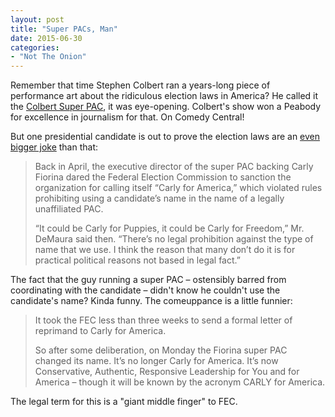 ```yaml
---
layout: post
title: "Super PACs, Man"
date: 2015-06-30
categories: 
- "Not The Onion"
---
```


Remember that time Stephen Colbert ran a years-long piece of performance art about the ridiculous election laws in America? He called it the [Colbert Super PAC][1], it was eye-opening. Colbert's show won a Peabody for excellence in journalism for that. On Comedy Central! 

But one presidential candidate is out to prove the election laws are an [even bigger joke][2] than that:

> Back in April, the executive director of the super PAC backing Carly Fiorina dared the Federal Election Commission to sanction the organization for calling itself “Carly for America,” which violated rules prohibiting using a candidate’s name in the name of a legally unaffiliated PAC.
>
> “It could be Carly for Puppies, it could be Carly for Freedom,” Mr. DeMaura said then. “There’s no legal prohibition against the type of name that we use. I think the reason that many don’t do it is for practical political reasons not based in legal fact.”

The fact that the guy running a super PAC – ostensibly barred from coordinating with the candidate – didn't know he couldn't use the candidate's name? Kinda funny. The comeuppance is a little funnier:

> It took the FEC less than three weeks to send a formal letter of reprimand to Carly for America.
>
> So after some deliberation, on Monday the Fiorina super PAC changed its name. It’s no longer Carly for America. It’s now Conservative, Authentic, Responsive Leadership for You and for America – though it will be known by the acronym CARLY for America.

The legal term for this is a "giant middle finger" to FEC.

[1]:	http://thecolbertreport.cc.com/search?keywords=colbert%20super%20pac
[2]:	%5Bhttp://blogs.wsj.com/washwire/2015/06/17/carly-for-america-bad-carly-for-america-fine/%5D